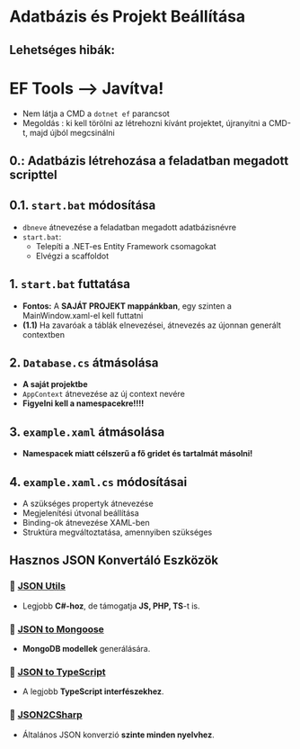 # Adatbázis és Projekt Beállítása  

## Lehetséges hibák:
# EF Tools --> Javítva!
- Nem látja a CMD a `dotnet ef` parancsot
- Megoldás : ki kell törölni az létrehozni kívánt projektet, újranyitni a CMD-t, majd újból megcsinálni

## 0.: Adatbázis létrehozása a feladatban megadott scripttel  

## 0.1. `start.bat` módosítása  
- `dbneve` átnevezése a feladatban megadott adatbázisnévre  
- `start.bat`:  
  - Telepíti a .NET-es Entity Framework csomagokat  
  - Elvégzi a scaffoldot  

## 1. `start.bat` futtatása  
- **Fontos:** A **SAJÁT PROJEKT mappánkban**, egy szinten a MainWindow.xaml-el kell futtatni  
- **(1.1)** Ha zavaróak a táblák elnevezései, átnevezés az újonnan generált contextben  

## 2. `Database.cs` átmásolása  
- **A saját projektbe**  
- `AppContext` átnevezése az új context nevére  
- **Figyelni kell a namespacekre!!!!**  

## 3. `example.xaml` átmásolása  
- **Namespacek miatt célszerű a fő gridet és tartalmát másolni!**  

## 4. `example.xaml.cs` módosításai  
- A szükséges propertyk átnevezése  
- Megjelenítési útvonal beállítása  
- Binding-ok átnevezése XAML-ben 
- Struktúra megváltoztatása, amennyiben szükséges 

## Hasznos JSON Konvertáló Eszközök  

### 🔹 [JSON Utils](https://jsonutils.com/)  
- Legjobb **C#-hoz**, de támogatja **JS, PHP, TS**-t is.  

### 🔹 [JSON to Mongoose](https://transform.tools/json-to-mongoose)  
- **MongoDB modellek** generálására.  

### 🔹 [JSON to TypeScript](https://transform.tools/json-to-typescript)  
- A legjobb **TypeScript interfészekhez**.  

### 🔹 [JSON2CSharp](https://json2csharp.com/)  
- Általános JSON konverzió **szinte minden nyelvhez**.